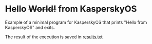 # Hello ~~World!~~ from KasperskyOS

Example of a minimal program for KasperskyOS that prints "Hello from KasperskyOS" and exits.

The result of the execution is saved in [results.txt](results.txt)
